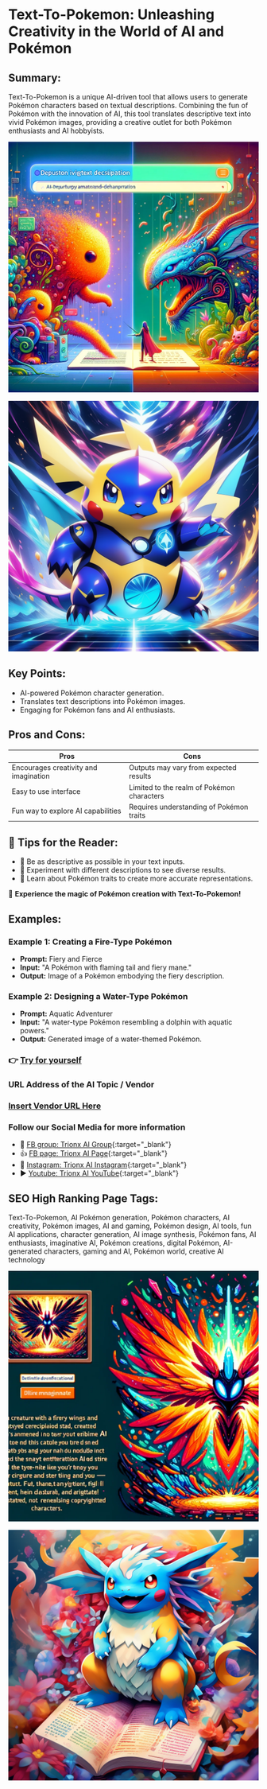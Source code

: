 
# Text-To-Pokemon: Unleashing Creativity in the World of AI and Pokémon

## Summary:
Text-To-Pokemon is a unique AI-driven tool that allows users to generate Pokémon characters based on textual descriptions. Combining the fun of Pokémon with the innovation of AI, this tool translates descriptive text into vivid Pokémon images, providing a creative outlet for both Pokémon enthusiasts and AI hobbyists.

![Alt text](pokemon.webp)

![Alt text](pokisuper.webp)

## Key Points:
- AI-powered Pokémon character generation.
- Translates text descriptions into Pokémon images.
- Engaging for Pokémon fans and AI enthusiasts.

## Pros and Cons:

| Pros                                   | Cons                                    |
|----------------------------------------|-----------------------------------------|
| Encourages creativity and imagination  | Outputs may vary from expected results   |
| Easy to use interface                  | Limited to the realm of Pokémon characters |
| Fun way to explore AI capabilities     | Requires understanding of Pokémon traits |

## 🌟 Tips for the Reader:
- 🐾 Be as descriptive as possible in your text inputs.
- 🎨 Experiment with different descriptions to see diverse results.
- 🤖 Learn about Pokémon traits to create more accurate representations.

🔵 **Experience the magic of Pokémon creation with Text-To-Pokemon!**

## Examples:

### Example 1: Creating a Fire-Type Pokémon
- **Prompt:** Fiery and Fierce
- **Input:** "A Pokémon with flaming tail and fiery mane."
- **Output:** Image of a Pokémon embodying the fiery description.

### Example 2: Designing a Water-Type Pokémon
- **Prompt:** Aquatic Adventurer
- **Input:** "A water-type Pokémon resembling a dolphin with aquatic powers."
- **Output:** Generated image of a water-themed Pokémon.

### 👉 [Try for yourself](<https://www.futuretools.io/tools/text-to-pokemon>)

### URL Address of the AI Topic / Vendor
### [Insert Vendor URL Here](<https://www.futuretools.io/tools/text-to-pokemon>)

### Follow our Social Media for more information
- 📘 [FB group: Trionx AI Group](https://www.facebook.com/groups/trionxai){:target="_blank"}
- 👍 [FB page: Trionx AI Page](https://www.facebook.com/ai.trionxai){:target="_blank"}
- 📸 [Instagram: Trionx AI Instagram](https://www.instagram.com/trionxai/){:target="_blank"}
- ▶️ [Youtube: Trionx AI YouTube](https://www.youtube.com/@robotdocs/){:target="_blank"}


## SEO High Ranking Page Tags:
Text-To-Pokemon, AI Pokémon generation, Pokémon characters, AI creativity, Pokémon images, AI and gaming, Pokémon design, AI tools, fun AI applications, character generation, AI image synthesis, Pokémon fans, AI enthusiasts, imaginative AI, Pokémon creations, digital Pokémon, AI-generated characters, gaming and AI, Pokémon world, creative AI technology


![Alt text](poki.webp)

![Alt text](bluepoke.webp)

